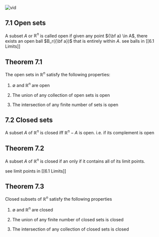 ![vid](https://www.youtube.com/watch?v=benGbWqYyAQ&list=PLciPFwfwQdT9QD6P62J6xBbrs2yJFP3RF&index=25&ab_channel=MathCoursesbyDr.Ebrahimian)

## 7.1 Open sets
A subset $A$ or $\mathbb{R}^n$ is called open if given any point ${\bf a} \in A$, there exists an open ball $B_r({\bf a})$ that is entirely within $A$. see balls in [[6.1 Limits]]
## Theorem 7.1
The open sets in $\mathbb{R}^n$ satisfy the following properties:

1. $\emptyset$ and $\mathbb{R}^n$ are open

2. The union of any collection of open sets is open

3. The intersection of any finite number of sets is open
## 7.2 Closed sets
A subset $A$ of $\mathbb{R}^n$ is closed iff $\mathbb{R}^n - A$ is open. i.e. if its complement is open
## Theorem 7.2
A subset $A$ of $\mathbb{R}^n$ is closed if an only if it contains all of its limit points. 

see limit points in [[6.1 Limits]]
## Theorem 7.3 
Closed subsets of $\mathbb{R}^n$ satisfy the following properties

1.  $\emptyset$ and $\mathbb{R}^n$ are closed

2. The union of any finite number of closed sets is closed

3. The intersection of any collection of closed sets is closed



